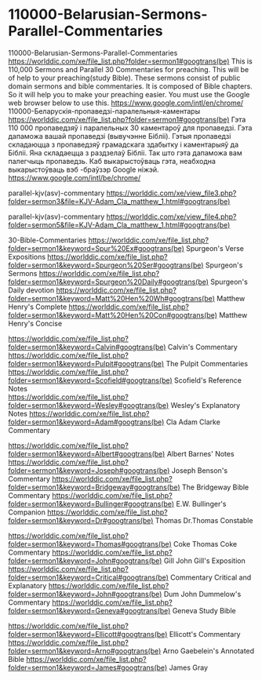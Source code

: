 # 110000-Belarusian-Sermons-Parallel-Commentaries
110000-Belarusian-Sermons-Parallel-Commentaries  https://worlddic.com/xe/file_list.php?folder=sermon1#googtrans(be)  This is 110,000 Sermons and Parallel 30 Commentaries for preaching. This will be of help to your preaching(study Bible).  These sermons consist of public domain sermons and bible commentaries. It is composed of Bible chapters.  So it will help you to make your preaching easier. You must use the Google web browser below to use this. https://www.google.com/intl/en/chrome/  110000-Беларускія-пропаведзі-паралельныя-каментары https://worlddic.com/xe/file_list.php?folder=sermon1#googtrans(be) Гэта 110 000 пропаведзяў і паралельных 30 каментароў для пропаведзі. Гэта дапаможа вашай пропаведзі (вывучэнне Бібліі). Гэтыя пропаведзі складаюцца з пропаведзяў грамадскага здабытку і каментарыяў да Бібліі. Яна складаецца з раздзелаў Бібліі. Так што гэта дапаможа вам палегчыць пропаведзь. Каб выкарыстоўваць гэта, неабходна выкарыстоўваць вэб -браўзэр Google ніжэй. https://www.google.com/intl/be/chrome/


parallel-kjv(asv)-commentary
https://worlddic.com/xe/view_file3.php?folder=sermon3&file=KJV-Adam_Cla_matthew_1.html#googtrans(be) 

parallel-kjv(asv)-commentary
https://worlddic.com/xe/view_file4.php?folder=sermon5&file=KJV-Adam_Cla_matthew_1.html#googtrans(be)

30-Bible-Commentaries
 https://worlddic.com/xe/file_list.php?folder=sermon1&keyword=Spur%20Ex#googtrans(be) Spurgeon's Verse Expositions 
 https://worlddic.com/xe/file_list.php?folder=sermon1&keyword=Spurgeon%20Ser#googtrans(be) Spurgeon's Sermons 
 https://worlddic.com/xe/file_list.php?folder=sermon1&keyword=Spurgeon%20Daily#googtrans(be) Spurgeon's Daily devotion 
 https://worlddic.com/xe/file_list.php?folder=sermon1&keyword=Matt%20Hen%20Wh#googtrans(be) Matthew Henry's Complete 
 https://worlddic.com/xe/file_list.php?folder=sermon1&keyword=Matt%20Hen%20Con#googtrans(be) Matthew Henry's Concise 

 https://worlddic.com/xe/file_list.php?folder=sermon1&keyword=Calvin#googtrans(be) Calvin's Commentary  
 https://worlddic.com/xe/file_list.php?folder=sermon1&keyword=Pulpit#googtrans(be) The Pulpit Commentaries 
 https://worlddic.com/xe/file_list.php?folder=sermon1&keyword=Scofield#googtrans(be) Scofield's Reference Notes  
 https://worlddic.com/xe/file_list.php?folder=sermon1&keyword=Wesley#googtrans(be) Wesley's Explanatory Notes 
 https://worlddic.com/xe/file_list.php?folder=sermon1&keyword=Adam#googtrans(be) Cla Adam Clarke Commentary 

 https://worlddic.com/xe/file_list.php?folder=sermon1&keyword=Albert#googtrans(be) Albert Barnes' Notes 
 https://worlddic.com/xe/file_list.php?folder=sermon1&keyword=Joseph#googtrans(be) Joseph Benson's Commentary 
 https://worlddic.com/xe/file_list.php?folder=sermon1&keyword=Bridgeway#googtrans(be) The Bridgeway Bible Commentary 
 https://worlddic.com/xe/file_list.php?folder=sermon1&keyword=Bullinger#googtrans(be) E.W. Bullinger's Companion 
 https://worlddic.com/xe/file_list.php?folder=sermon1&keyword=Dr#googtrans(be) Thomas Dr.Thomas Constable 
 
 https://worlddic.com/xe/file_list.php?folder=sermon1&keyword=Thomas#googtrans(be) Coke Thomas Coke Commentary 
 https://worlddic.com/xe/file_list.php?folder=sermon1&keyword=John#googtrans(be) Gill John Gill's Exposition 
 https://worlddic.com/xe/file_list.php?folder=sermon1&keyword=Critical#googtrans(be) Commentary Critical and Explanatory 
 https://worlddic.com/xe/file_list.php?folder=sermon1&keyword=John#googtrans(be) Dum John Dummelow's Commentary 
 https://worlddic.com/xe/file_list.php?folder=sermon1&keyword=Geneva#googtrans(be) Geneva Study Bible 
 
 https://worlddic.com/xe/file_list.php?folder=sermon1&keyword=Ellicott#googtrans(be) Ellicott's Commentary 
 https://worlddic.com/xe/file_list.php?folder=sermon1&keyword=Arno#googtrans(be) Arno Gaebelein's Annotated Bible 
 https://worlddic.com/xe/file_list.php?folder=sermon1&keyword=James#googtrans(be) James Gray 
 
